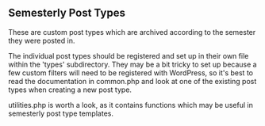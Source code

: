 ## Semesterly Post Types
These are custom post types which are archived according to the semester they were posted in.

The individual post types should be registered and set up in their own file within the 'types' subdirectory. They may be a bit tricky to set up because a few custom filters will need to be registered with WordPress, so it's best to read the documentation in common.php and look at one of the existing post types when creating a new post type.

utilities.php is worth a look, as it contains functions which may be useful in semesterly post type templates.
